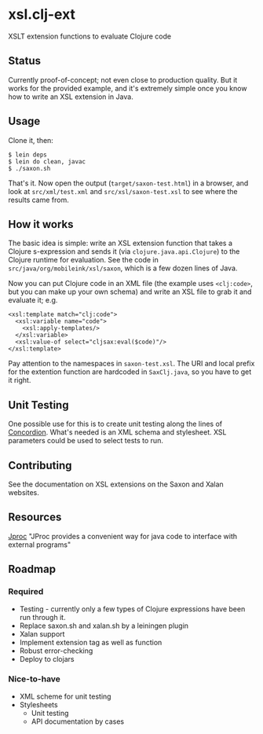 xsl.clj-ext
===========

XSLT extension functions to evaluate Clojure code

## Status

Currently proof-of-concept; not even close to production quality.  But
it works for the provided example, and it's extremely simple once you
know how to write an XSL extension in Java.

## Usage

Clone it, then:

```
$ lein deps
$ lein do clean, javac
$ ./saxon.sh
```

That's it.  Now open the output (`target/saxon-test.html`) in a browser,
and look at `src/xml/test.xml` and `src/xsl/saxon-test.xsl` to see
where the results came from.

## How it works

The basic idea is simple: write an XSL extension function that takes a
Clojure s-expression and sends it (via `clojure.java.api.Clojure`) to
the Clojure runtime for evaluation.  See the code in
`src/java/org/mobileink/xsl/saxon`, which is a few dozen lines of
Java.

Now you can put Clojure code in an XML file (the example uses
`<clj:code>`, but you can make up your own schema) and write an XSL
file to grab it and evaluate it; e.g.

```
<xsl:template match="clj:code">
  <xsl:variable name="code">
    <xsl:apply-templates/>
  </xsl:variable>
  <xsl:value-of select="cljsax:eval($code)"/>
</xsl:template>
```

Pay attention to the namespaces in `saxon-test.xsl`.  The URI and
local prefix for the extention function are hardcoded in
`SaxClj.java`, so you have to get it right.

## Unit Testing

One possible use for this is to create unit testing along the lines of
[Concordion](http://concordion.org/).  What's needed is an XML schema
and stylesheet.  XSL parameters could be used to select tests to run.


## Contributing

See the documentation on XSL extensions on the Saxon and Xalan websites.

## Resources

[Jproc](https://code.google.com/p/jproc/) "JProc provides a convenient way for java code to interface with external programs"

## Roadmap

### Required

* Testing - currently only a few types of Clojure expressions have been run through it.
* Replace saxon.sh and xalan.sh by a leiningen plugin
* Xalan support
* Implement extension tag as well as function
* Robust error-checking
* Deploy to clojars

### Nice-to-have

* XML scheme for unit testing
* Stylesheets
  * Unit testing
  * API documentation by cases

